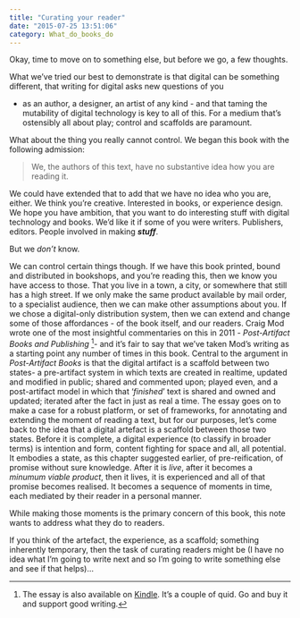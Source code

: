 ```yaml
---
title: "Curating your reader"
date: "2015-07-25 13:51:06"
category: What_do_books_do
---
```


Okay, time to move on to something else, but before we go, a few
thoughts.

What we’ve tried our best to demonstrate is that digital can be
something different, that writing for digital asks new questions of you
- as an author, a designer, an artist of any kind - and that taming the
mutability of digital technology is key to all of this. For a medium
that’s ostensibly all about play; control and scaffolds are paramount.

What about the thing you really cannot control. We began this book
with the following admission:

> We, the authors of this text, have no substantive idea how you are
> reading it.

We could have extended that to add that we have no idea who you are,
either. We think you’re creative. Interested in books, or experience
design. We hope you have ambition, that you want to do interesting stuff
with digital technology and books. We’d like it if some of you were
writers. Publishers, editors. People involved in making ***stuff***.

But we *don’t* know.

We can control certain things though. If we have this book printed,
bound and distributed in bookshops, and you’re reading this, then we
know you have access to those. That you live in a town, a city, or
somewhere that still has a high street. If we only make the same product
available by mail order, to a specialist audience, then we can make
other assumptions about you. If we chose a digital-only distribution
system, then we can extend and change some of those affordances - of the
book itself, and our readers. Craig Mod wrote one of the most insightful
commentaries on this in 2011 - *Post-Artifact Books and Publishing*
[^1]- and it’s fair to say that we’ve taken Mod’s writing as a starting
point any number of times in this book. Central to the argument in
*Post-Artifact Books* is that the digital artifact is a scaffold between
two states- a pre-artifact system in which texts are created in
realtime, updated and modified in public; shared and commented upon;
played even, and a post-artifact model in which that ‘*finished*’ text
is shared and owned and updated; iterated after the fact in just as real
a time. The essay goes on to make a case for a robust platform, or set
of frameworks, for annotating and extending the moment of reading a
text, but for our purposes, let’s come back to the idea that a digital
artefact is a scaffold between those two states. Before it is complete,
a digital experience (to classify in broader terms) is intention and
form, content fighting for space and all, all potential. It embodies a
state, as this chapter suggested earlier, of pre-reification, of promise
without sure knowledge. After it is *live*, after it becomes a *minumum
viable product*, then it lives, it is experienced and all of that
promise becomes realised. It becomes a sequence of moments in time, each
mediated by their reader in a personal manner.

While making those moments is the primary concern of this book, this
note wants to address what they do to readers.

If you think of the artefact, the experience, as a scaffold; something
inherently temporary, then the task of curating readers might be (I have
no idea what I’m going to write next and so I’m going to write something
else and see if that helps)…

[^1]: The essay is also available on [Kindle](http://www.amazon.co.uk/gp/product/B005568MZE?keywords=Post-Artifact%20Books%20and%20Publishing&qid=1437928031&ref_=sr_1_1&sr=8-1). It’s a couple of quid.
    Go and buy it and support good writing.
